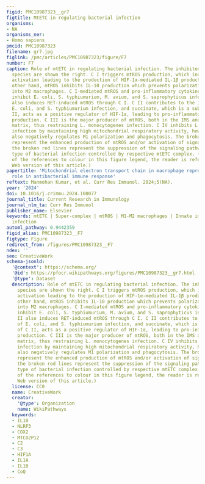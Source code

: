```yaml
---
figid: PMC10987323__gr7
figtitle: MtETC in regulating bacterial infection
organisms:
- NA
organisms_ner:
- Homo sapiens
pmcid: PMC10987323
filename: gr7.jpg
figlink: /pmc/articles/PMC10987323/figure/F7
number: F7
caption: Role of mtETC in regulating bacterial infection. The inhibited bacterial
  species are shown the right. C I triggers mtROS production, which induces NLRP3
  activation leading to the production of HIF-1α-mediated IL-1β production; on the
  other hand, mtROS inhibits IL-10 production which prevents polarization of macrophages
  into M2 macrophages. C I-mediated mtROS and pro-inflammatory cytokines production
  inhibit E. coli, S. typhiumurium, M. avium, and S. saprophyticus infection. C II
  also induces RET-induced mtROS through C I. C II contributes to the inhibition of
  E. coli, and S. typhiumurium infection, and succinate, which is a substrate of C
  II, acts as a positive regulator of HIF-1α, leading to pro-inflammatory cytokine
  production. C III is the major producer of mtROS, both in the IMS and the mitochondrial
  matrix, thus restraining L. monocytogenes infection. C IV inhibits L. monocytogenes
  infection by maintaining high mitochondrial respiratory activity, however, C IV
  also negatively regulates M1 polarization and phagocytosis. The broken blue arrows
  represent the enhanced production of mtROS and/or activation of signaling pathway;
  the broken red lines represent the suppression of the signaling pathways and the
  type of bacterial infection controlled by respective mtETC complex. (For interpretation
  of the references to colour in this figure legend, the reader is referred to the
  Web version of this article.)
papertitle: 'Mitochondrial electron transport chain in macrophage reprogramming: Potential
  role in antibacterial immune response'
reftext: Manmohan Kumar, et al. Curr Res Immunol. 2024;5(NA).
year: '2024'
doi: 10.1016/j.crimmu.2024.100077
journal_title: Current Research in Immunology
journal_nlm_ta: Curr Res Immunol
publisher_name: Elsevier
keywords: mtETC | Super-complex | mtROS | M1-M2 macrophages | Innate immunity | Bacterial
  infection
automl_pathway: 0.9442359
figid_alias: PMC10987323__F7
figtype: Figure
redirect_from: /figures/PMC10987323__F7
ndex: ''
seo: CreativeWork
schema-jsonld:
  '@context': https://schema.org/
  '@id': https://pfocr.wikipathways.org/figures/PMC10987323__gr7.html
  '@type': Dataset
  description: Role of mtETC in regulating bacterial infection. The inhibited bacterial
    species are shown the right. C I triggers mtROS production, which induces NLRP3
    activation leading to the production of HIF-1α-mediated IL-1β production; on the
    other hand, mtROS inhibits IL-10 production which prevents polarization of macrophages
    into M2 macrophages. C I-mediated mtROS and pro-inflammatory cytokines production
    inhibit E. coli, S. typhiumurium, M. avium, and S. saprophyticus infection. C
    II also induces RET-induced mtROS through C I. C II contributes to the inhibition
    of E. coli, and S. typhiumurium infection, and succinate, which is a substrate
    of C II, acts as a positive regulator of HIF-1α, leading to pro-inflammatory cytokine
    production. C III is the major producer of mtROS, both in the IMS and the mitochondrial
    matrix, thus restraining L. monocytogenes infection. C IV inhibits L. monocytogenes
    infection by maintaining high mitochondrial respiratory activity, however, C IV
    also negatively regulates M1 polarization and phagocytosis. The broken blue arrows
    represent the enhanced production of mtROS and/or activation of signaling pathway;
    the broken red lines represent the suppression of the signaling pathways and the
    type of bacterial infection controlled by respective mtETC complex. (For interpretation
    of the references to colour in this figure legend, the reader is referred to the
    Web version of this article.)
  license: CC0
  name: CreativeWork
  creator:
    '@type': Organization
    name: WikiPathways
  keywords:
  - IL10
  - NLRP3
  - COX2
  - MTCO2P12
  - C2
  - C3
  - HIF1A
  - IL1A
  - IL1B
  - CoQ
---
```

